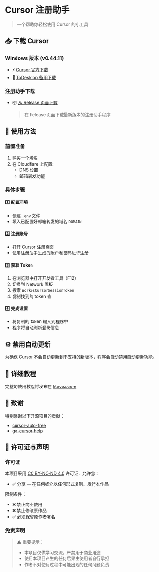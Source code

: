 # Cursor 注册助手

> 一个帮助你轻松使用 Cursor 的小工具

## 📥 下载 Cursor

### Windows 版本 (v0.44.11)
- ⚡ [Cursor 官方下载](https://downloader.cursor.sh/builds/250103fqxdt5u9z/windows/nsis/x64)
- 🔄 [ToDesktop 备用下载](https://download.todesktop.com/230313mzl4w4u92/Cursor%20Setup%200.44.11%20-%20Build%20250103fqxdt5u9z-x64.exe)

### 注册助手下载
- 📦 [从 Release 页面下载](https://github.com/ktovoz/cursorRegister/releases)
  > 在 Release 页面下载最新版本的注册助手程序

## 🔐 使用方法

### 前置准备
1. 购买一个域名
2. 在 Cloudflare 上配置:
   - DNS 设置
   - 邮箱转发功能

### 具体步骤

#### 1️⃣ 配置环境
- 创建 `.env` 文件
- 填入已配置好邮箱转发的域名 `DOMAIN`

#### 2️⃣ 注册账号
- 打开 Cursor 注册页面
- 使用注册助手生成的账户和密码进行注册

#### 3️⃣ 获取 Token
1. 在浏览器中打开开发者工具（F12）
2. 切换到 Network 面板
3. 搜索 `WorkosCursorSessionToken`
4. 复制找到的 token 值

#### 4️⃣ 完成设置
- 将复制的 token 输入到程序中
- 程序将自动刷新登录信息

## ⚙️ 禁用自动更新
为确保 Cursor 不会自动更新到不支持的新版本，程序会自动禁用自动更新功能。

## 📖 详细教程
完整的使用教程将发布在 [ktovoz.com](https://ktovoz.com)

## 🙏 致谢
特别感谢以下开源项目的贡献：

- [cursor-auto-free](https://github.com/chengazhen/cursor-auto-free)
- [go-cursor-help](https://github.com/yuaotian/go-cursor-help)

## 📜 许可证与声明

### 许可证
本项目采用 [CC BY-NC-ND 4.0](https://creativecommons.org/licenses/by-nc-nd/4.0/) 许可证，允许您：
- ✅ 分享 — 在任何媒介以任何形式复制、发行本作品

限制条件：
- ❌ 禁止商业使用
- ❌ 禁止修改原作品
- ✅ 必须保留原作者署名

### 免责声明
> ⚠️ 重要提示：
> - 本项目仅供学习交流，严禁用于商业用途
> - 使用本项目产生的任何后果由使用者自行承担
> - 作者不对使用过程中可能出现的任何问题负责
